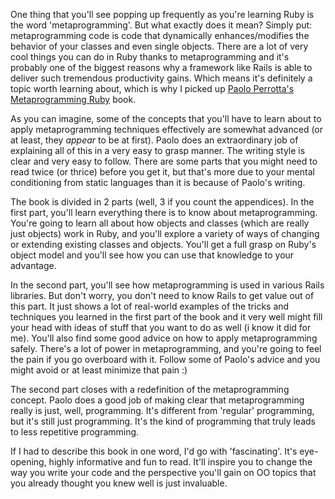 One thing that you'll see popping up frequently as you're learning Ruby is the word 'metaprogramming'.  But what exactly does it mean? Simply put: metaprogramming code is code that dynamically enhances/modifies the behavior of your classes and even single objects.  There are a lot of very cool things you can do in Ruby thanks to metaprogramming and it's probably one of the biggest reasons why a framework like Rails is able to deliver such tremendous productivity gains.  Which means it's definitely a topic worth learning about, which is why I picked up <a href="http://www.amazon.com/Metaprogramming-Ruby-Program-Like-Pros/dp/1934356476/ref=sr_1_1?ie=UTF8&s=books&qid=1283975648&sr=8-1">Paolo Perrotta's Metaprogramming Ruby</a> book.

As you can imagine, some of the concepts that you'll have to learn about to apply metaprogramming techniques effectively are somewhat advanced (or at least, they <em>appear</em> to be at first).  Paolo does an extraordinary job of explaining all of this in a very easy to grasp manner.  The writing style is clear and very easy to follow.  There are some parts that you might need to read twice (or thrice) before you get it, but that's more due to your mental conditioning from static languages than it is because of Paolo's writing.

The book is divided in 2 parts (well, 3 if you count the appendices).  In the first part, you'll learn everything there is to know about metaprogramming.  You're going to learn all about how objects and classes (which are really just objects) work in Ruby, and you'll explore a variety of ways of changing or extending existing classes and objects.  You'll get a full grasp on Ruby's object model and you'll see how you can use that knowledge to your advantage.  

In the second part, you'll see how metaprogramming is used in various Rails libraries.  But don't worry, you don't need to know Rails to get value out of this part.  It just shows a lot of real-world examples of the tricks and techniques you learned in the first part of the book and it very well might fill your head with ideas of stuff that you want to do as well (i know it did for me).  You'll also find some good advice on how to apply metaprogramming safely.  There's a lot of power in metaprogramming, and you're going to feel the pain if you go overboard with it.  Follow some of Paolo's advice and you might avoid or at least minimize that pain :)

The second part closes with a redefinition of the metaprogramming concept.  Paolo does a good job of making clear that metaprogramming really is just, well, programming.  It's different from 'regular' programming, but it's still just programming.  It's the kind of programming that truly leads to less repetitive programming. 

If I had to describe this book in one word, I'd go with 'fascinating'.  It's eye-opening, highly informative and fun to read. It'll inspire you to change the way you write your code and the perspective you'll gain on OO topics that you already thought you knew well is just invaluable.